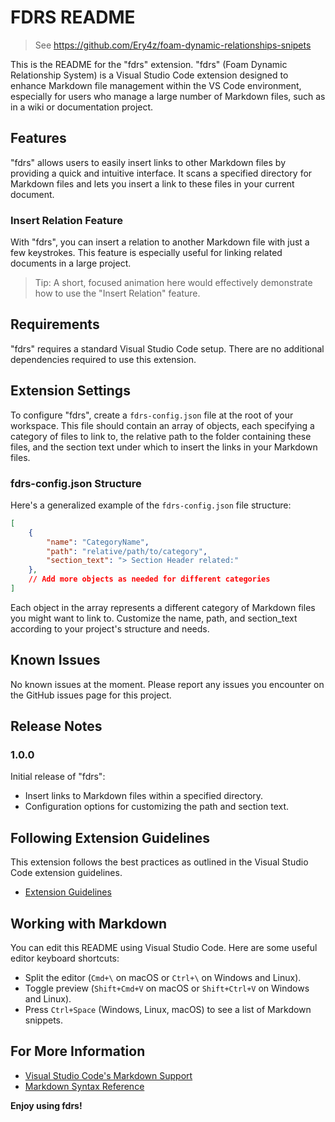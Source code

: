 # FDRS README

> See https://github.com/Ery4z/foam-dynamic-relationships-snipets

This is the README for the "fdrs" extension. "fdrs" (Foam Dynamic Relationship System) is a Visual Studio Code extension designed to enhance Markdown file management within the VS Code environment, especially for users who manage a large number of Markdown files, such as in a wiki or documentation project.

## Features

"fdrs" allows users to easily insert links to other Markdown files by providing a quick and intuitive interface. It scans a specified directory for Markdown files and lets you insert a link to these files in your current document.

### Insert Relation Feature
With "fdrs", you can insert a relation to another Markdown file with just a few keystrokes. This feature is especially useful for linking related documents in a large project.

> Tip: A short, focused animation here would effectively demonstrate how to use the "Insert Relation" feature.

## Requirements

"fdrs" requires a standard Visual Studio Code setup. There are no additional dependencies required to use this extension.

## Extension Settings

To configure "fdrs", create a `fdrs-config.json` file at the root of your workspace. This file should contain an array of objects, each specifying a category of files to link to, the relative path to the folder containing these files, and the section text under which to insert the links in your Markdown files.

### fdrs-config.json Structure

Here's a generalized example of the `fdrs-config.json` file structure:

```json
[
    {
        "name": "CategoryName",
        "path": "relative/path/to/category",
        "section_text": "> Section Header related:"
    },
    // Add more objects as needed for different categories
]
```

Each object in the array represents a different category of Markdown files you might want to link to. Customize the name, path, and section_text according to your project's structure and needs.

## Known Issues

No known issues at the moment. Please report any issues you encounter on the GitHub issues page for this project.

## Release Notes

### 1.0.0

Initial release of "fdrs":
- Insert links to Markdown files within a specified directory.
- Configuration options for customizing the path and section text.


## Following Extension Guidelines

This extension follows the best practices as outlined in the Visual Studio Code extension guidelines.

* [Extension Guidelines](https://code.visualstudio.com/api/references/extension-guidelines)

## Working with Markdown

You can edit this README using Visual Studio Code. Here are some useful editor keyboard shortcuts:

* Split the editor (`Cmd+\` on macOS or `Ctrl+\` on Windows and Linux).
* Toggle preview (`Shift+Cmd+V` on macOS or `Shift+Ctrl+V` on Windows and Linux).
* Press `Ctrl+Space` (Windows, Linux, macOS) to see a list of Markdown snippets.

## For More Information

* [Visual Studio Code's Markdown Support](http://code.visualstudio.com/docs/languages/markdown)
* [Markdown Syntax Reference](https://help.github.com/articles/markdown-basics/)

**Enjoy using fdrs!**
